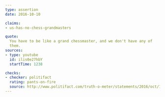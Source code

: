 ```yaml
---
type: assertion
date: 2016-10-10

claims:
- us-has-no-chess-grandmasters

quote:
  You have to be like a grand chessmaster, and we don't have any of
  them.
sources:
- type: youtube
  id: ilis0e27hbY
  startTime: 1238

checks:
- checker: politifact
  rating: pants-on-fire
  source: http://www.politifact.com/truth-o-meter/statements/2016/oct/14/donald-trump/donald-trump-wrongly-maligns-us-chess-prowess/
---
```

